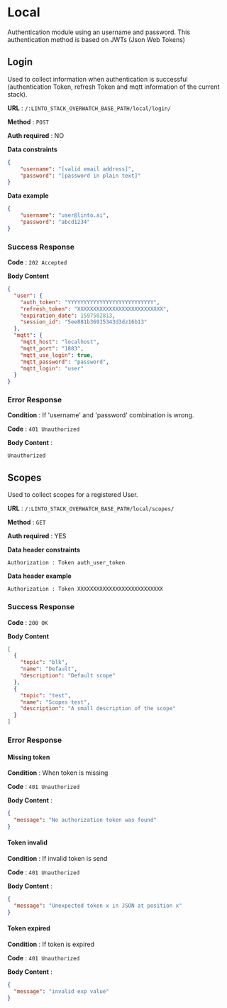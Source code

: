 # Local
Authentication module using an username and password. This authentication method is based on JWTs (Json Web Tokens)

## Login
Used to collect information when authentication is successful (authentication Token, refresh Token and mqtt information of the current stack).

**URL** : `/:LINTO_STACK_OVERWATCH_BASE_PATH/local/login/`

**Method** : `POST`

**Auth required** : NO

**Data constraints**
```json
{
    "username": "[valid email address]",
    "password": "[password in plain text]"
}
```

**Data example**
```json
{
    "username": "user@linto.ai",
    "password": "abcd1234"
}
```

### Success Response

**Code** : `202 Accepted`

**Body Content**
```json
{
  "user": {
    "auth_token": "YYYYYYYYYYYYYYYYYYYYYYYYYYY",
    "refresh_token": "XXXXXXXXXXXXXXXXXXXXXXXXXXX",
    "expiration_date": 1597502813,
    "session_id": "5ee881b36915343d3dz16b13"
  },
  "mqtt": {
    "mqtt_host": "localhost",
    "mqtt_port": "1883",
    "mqtt_use_login": true,
    "mqtt_password": "password",
    "mqtt_login": "user"
  }
}
```

### Error Response

**Condition** : If 'username' and 'password' combination is wrong.

**Code** : `401 Unauthorized`

**Body Content** :
```
Unauthorized
```

## Scopes
Used to collect scopes for a registered User.

**URL** : `/:LINTO_STACK_OVERWATCH_BASE_PATH/local/scopes/`

**Method** : `GET`

**Auth required** : YES

**Data header constraints**

```
Authorization : Token auth_user_token
```
**Data header example**
```
Authorization : Token XXXXXXXXXXXXXXXXXXXXXXXXXXX
```

### Success Response

**Code** : `200 OK`

**Body Content**
```json
[
  {
    "topic": "blk",
    "name": "Default",
    "description": "Default scope"
  },
  {
    "topic": "test",
    "name": "Scopes test",
    "description": "A small description of the scope"
  }
]
```

### Error Response
#### Missing token
**Condition** : When token is missing

**Code** : `401 Unauthorized`

**Body Content** :

```json
{
  "message": "No authorization token was found"
}
```

#### Token invalid
**Condition** : If invalid token is send

**Code** : `401 Unauthorized`

**Body Content** :
```json
{
  "message": "Unexpected token x in JSON at position x"
}
```
#### Token expired
**Condition** : If token is expired

**Code** : `401 Unauthorized`

**Body Content** :
```json
{
  "message": "invalid exp value"
}
```
